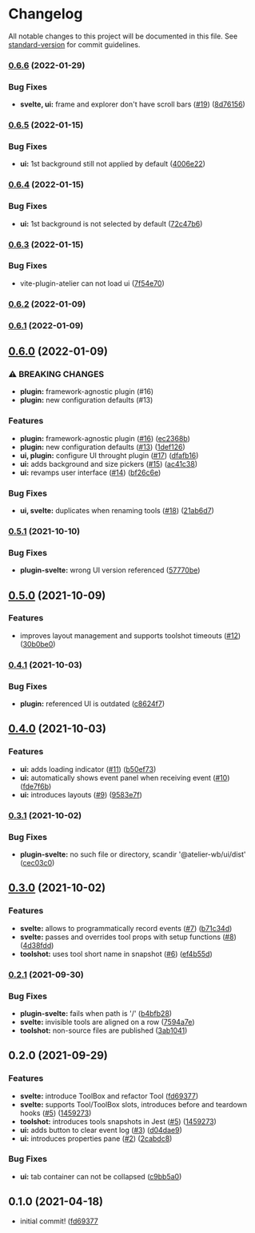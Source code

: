# Changelog

All notable changes to this project will be documented in this file. See [standard-version](https://github.com/conventional-changelog/standard-version) for commit guidelines.

### [0.6.6](https://github.com/feugy/atelier/compare/v0.6.5...v0.6.6) (2022-01-29)

### Bug Fixes

- **svelte, ui:** frame and explorer don't have scroll bars ([#19](https://github.com/feugy/atelier/issues/19)) ([8d76156](https://github.com/feugy/atelier/commit/8d76156b71b6da1892fe3a244c1f4e2fb9b99770))

### [0.6.5](https://github.com/feugy/atelier/compare/v0.6.4...v0.6.5) (2022-01-15)

### Bug Fixes

- **ui:** 1st background still not applied by default ([4006e22](https://github.com/feugy/atelier/commit/4006e221444e8e7c97215e30cadda41ad67c8281))

### [0.6.4](https://github.com/feugy/atelier/compare/v0.6.3...v0.6.4) (2022-01-15)

### Bug Fixes

- **ui:** 1st background is not selected by default ([72c47b6](https://github.com/feugy/atelier/commit/72c47b6ffef08882af403ef0d8e09dd9dae4e65a))

### [0.6.3](https://github.com/feugy/atelier/compare/v0.6.2...v0.6.3) (2022-01-15)

### Bug Fixes

- vite-plugin-atelier can not load ui ([7f54e70](https://github.com/feugy/atelier/commit/7f54e70fb20a50e004240c177c65cbf5208bd1ce))

### [0.6.2](https://github.com/feugy/atelier/compare/v0.6.1...v0.6.2) (2022-01-09)

### [0.6.1](https://github.com/feugy/atelier/compare/v0.6.0...v0.6.1) (2022-01-09)

## [0.6.0](https://github.com/feugy/atelier/compare/v0.5.1...v0.6.0) (2022-01-09)

### ⚠ BREAKING CHANGES

- **plugin:** framework-agnostic plugin (#16)
- **plugin:** new configuration defaults (#13)

### Features

- **plugin:** framework-agnostic plugin ([#16](https://github.com/feugy/atelier/issues/16)) ([ec2368b](https://github.com/feugy/atelier/commit/ec2368bbde4bd55fc675833dd8320438bd8be810))
- **plugin:** new configuration defaults ([#13](https://github.com/feugy/atelier/issues/13)) ([1def126](https://github.com/feugy/atelier/commit/1def1262fa88b75104aabf48cbc1e299778bfc51))
- **ui, plugin:** configure UI throught plugin ([#17](https://github.com/feugy/atelier/issues/17)) ([dfafb16](https://github.com/feugy/atelier/commit/dfafb16d4b7bec97e863ead62a661f8fb38c7ead))
- **ui:** adds background and size pickers ([#15](https://github.com/feugy/atelier/issues/15)) ([ac41c38](https://github.com/feugy/atelier/commit/ac41c386e96444aeabd1f35cefdd6248d73b2e2f))
- **ui:** revamps user interface ([#14](https://github.com/feugy/atelier/issues/14)) ([bf26c6e](https://github.com/feugy/atelier/commit/bf26c6e6ce688ed3f90e00535a15ea1136a25d73))

### Bug Fixes

- **ui, svelte:** duplicates when renaming tools ([#18](https://github.com/feugy/atelier/issues/18)) ([21ab6d7](https://github.com/feugy/atelier/commit/21ab6d7002929170539d1bd4c7abc21baba53e39))

### [0.5.1](https://github.com/feugy/atelier/compare/v0.5.0...v0.5.1) (2021-10-10)

### Bug Fixes

- **plugin-svelte:** wrong UI version referenced ([57770be](https://github.com/feugy/atelier/commit/57770bec8422724a91243a922fda0f6cb83adeb1))

## [0.5.0](https://github.com/feugy/atelier/compare/v0.4.1...v0.5.0) (2021-10-09)

### Features

- improves layout management and supports toolshot timeouts ([#12](https://github.com/feugy/atelier/issues/12)) ([30b0be0](https://github.com/feugy/atelier/commit/30b0be00a76d3d9d919c4a70ecbce23b355d68b8))

### [0.4.1](https://github.com/feugy/atelier/compare/v0.4.0...v0.4.1) (2021-10-03)

### Bug Fixes

- **plugin:** referenced UI is outdated ([c8624f7](https://github.com/feugy/atelier/commit/c8624f7665d587ce93fb95898f18867a619a4a09))

## [0.4.0](https://github.com/feugy/atelier/compare/v0.3.1...v0.4.0) (2021-10-03)

### Features

- **ui:** adds loading indicator ([#11](https://github.com/feugy/atelier/issues/11)) ([b50ef73](https://github.com/feugy/atelier/commit/b50ef731b65b53b9f499f150e22ff32c2cf2f1c4))
- **ui:** automatically shows event panel when receiving event ([#10](https://github.com/feugy/atelier/issues/10)) ([fde7f6b](https://github.com/feugy/atelier/commit/fde7f6bde65ed25ecfd769b2a3b548cd049802b4))
- **ui:** introduces layouts ([#9](https://github.com/feugy/atelier/issues/9)) ([9583e7f](https://github.com/feugy/atelier/commit/9583e7f8b695bc6becb14e3a81a2602a880b184f))

### [0.3.1](https://github.com/feugy/atelier/compare/v0.3.0...v0.3.1) (2021-10-02)

### Bug Fixes

- **plugin-svelte:** no such file or directory, scandir '@atelier-wb/ui/dist' ([cec03c0](https://github.com/feugy/atelier/commit/cec03c032058e8f7bfd0ce0f228e343fe2357928))

## [0.3.0](https://github.com/feugy/atelier/compare/v0.2.1...v0.3.0) (2021-10-02)

### Features

- **svelte:** allows to programmatically record events ([#7](https://github.com/feugy/atelier/issues/7)) ([b71c34d](https://github.com/feugy/atelier/commit/b71c34da66403f4d4365a546f27b35759e13c654))
- **svelte:** passes and overrides tool props with setup functions ([#8](https://github.com/feugy/atelier/issues/8)) ([4d38fdd](https://github.com/feugy/atelier/commit/4d38fdd31f73e02d7a3dd59e68f67468e0414ac5))
- **toolshot:** uses tool short name in snapshot ([#6](https://github.com/feugy/atelier/issues/6)) ([ef4b55d](https://github.com/feugy/atelier/commit/ef4b55db32d2fed0ca5f6674378f514a26c4e994))

### [0.2.1](https://github.com/feugy/atelier/compare/v0.2.0...v0.2.1) (2021-09-30)

### Bug Fixes

- **plugin-svelte:** fails when path is '/' ([b4bfb28](https://github.com/feugy/atelier/commit/b4bfb2882774638b929ff0ffc36c8bcec2b2a104))
- **svelte:** invisible tools are aligned on a row ([7594a7e](https://github.com/feugy/atelier/commit/7594a7e938a1cb66f45266f229c0b970dfaa60f0))
- **toolshot:** non-source files are published ([3ab1041](https://github.com/feugy/atelier/commit/3ab10416c75214f19a224f80e84700898c3f2fb9))

## 0.2.0 (2021-09-29)

### Features

- **svelte:** introduce ToolBox and refactor Tool ([fd69377](https://github.com/feugy/atelier/commit/fd6937792f59ed56abb943d0c90511b880837342))
- **svelte:** supports Tool/ToolBox slots, introduces before and teardown hooks ([#5](https://github.com/feugy/atelier/pulls/5)) ([1459273](https://github.com/feugy/atelier/commit/1459273b392fc95a221d83703a28314f6acd2472))
- **toolshot:** introduces tools snapshots in Jest ([#5](https://github.com/feugy/atelier/pulls/5)) ([1459273](https://github.com/feugy/atelier/commit/1459273b392fc95a221d83703a28314f6acd2472))
- **ui:** adds button to clear event log ([#3](https://github.com/feugy/atelier/pulls/3)) ([d04dae9](https://github.com/feugy/atelier/commit/d04dae91b20843ed7dfb1caca8e66f46d39dc6d5))
- **ui:** introduces properties pane ([#2](https://github.com/feugy/atelier/pulls/2)) ([2cabdc8](https://github.com/feugy/atelier/commit/2cabdc81c4a9ed2ea4fff7f3d25e8cf112a847db))

### Bug Fixes

- **ui:** tab container can not be collapsed ([c9bb5a0](https://github.com/feugy/atelier/commit/c9bb5a06a25cb286b96d7ebf35d5339c32972ce7))

## 0.1.0 (2021-04-18)

- initial commit! ([fd69377](<(https://github.com/feugy/atelier/commit/fd6937792f59ed56abb943d0c90511b880837342)>)
